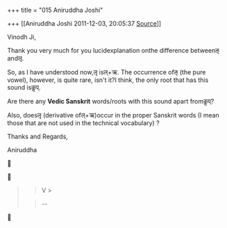 +++
title = "015 Aniruddha Joshi"

+++
[[Aniruddha Joshi	2011-12-03, 20:05:37 [Source](https://groups.google.com/g/samskrita/c/LWd4m62YRCw)]]



Vinodh Ji,

  

Thank you very much for you lucidexplanation onthe difference betweenऌ andलृ.  

  

So, as I have understood now,लृ isल्+ऋ. The occurrence ofऌ (the pure vowel), however, is quite rare, isn't it?I think, the only root that has this sound isकॢप्.

  

Are there any **Vedic Sanskrit** words/roots with this sound apart fromकॢप्?

  

Also, doesलृ (derivative ofल्+ऋ)occur in the proper Sanskrit words (I mean those that are not used in the technical vocabulary) ?

  

Thanks and Regards,

Aniruddha

  





> 
> > 
> > 
> > 
> > 
> > 
> > V >
> 
> > --  
> > 
> > 



